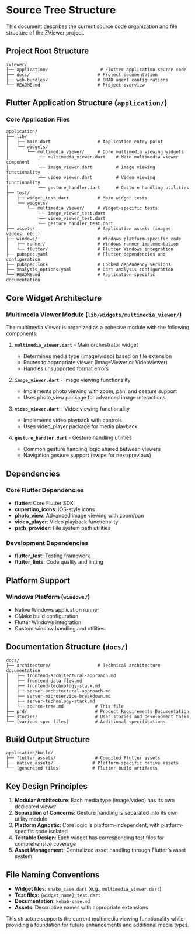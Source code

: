 # Source Tree Structure

This document describes the current source code organization and file structure of the ZViewer project.

## Project Root Structure

```
zviewer/
├── application/                    # Flutter application source code
├── docs/                          # Project documentation
├── web-bundles/                   # BMAD agent configurations
└── README.md                      # Project overview
```

## Flutter Application Structure (`application/`)

### Core Application Files
```
application/
├── lib/
│   ├── main.dart                  # Application entry point
│   └── widgets/
│       └── multimedia_viewer/     # Core multimedia viewing widgets
│           ├── multimedia_viewer.dart    # Main multimedia viewer component
│           ├── image_viewer.dart         # Image viewing functionality
│           ├── video_viewer.dart         # Video viewing functionality
│           └── gesture_handler.dart      # Gesture handling utilities
├── test/
│   ├── widget_test.dart           # Main widget tests
│   └── widgets/
│       └── multimedia_viewer/     # Widget-specific tests
│           ├── image_viewer_test.dart
│           ├── video_viewer_test.dart
│           └── gesture_handler_test.dart
├── assets/                        # Application assets (images, videos, etc.)
├── windows/                       # Windows platform-specific code
│   ├── runner/                    # Windows runner implementation
│   └── flutter/                   # Flutter Windows integration
├── pubspec.yaml                   # Flutter dependencies and configuration
├── pubspec.lock                   # Locked dependency versions
├── analysis_options.yaml          # Dart analysis configuration
└── README.md                      # Application-specific documentation
```

## Core Widget Architecture

### Multimedia Viewer Module (`lib/widgets/multimedia_viewer/`)

The multimedia viewer is organized as a cohesive module with the following components:

1. **`multimedia_viewer.dart`** - Main orchestrator widget
   - Determines media type (image/video) based on file extension
   - Routes to appropriate viewer (ImageViewer or VideoViewer)
   - Handles unsupported format errors

2. **`image_viewer.dart`** - Image viewing functionality
   - Implements photo viewing with zoom, pan, and gesture support
   - Uses photo_view package for advanced image interactions

3. **`video_viewer.dart`** - Video viewing functionality
   - Implements video playback with controls
   - Uses video_player package for media playback

4. **`gesture_handler.dart`** - Gesture handling utilities
   - Common gesture handling logic shared between viewers
   - Navigation gesture support (swipe for next/previous)

## Dependencies

### Core Flutter Dependencies
- **flutter**: Core Flutter SDK
- **cupertino_icons**: iOS-style icons
- **photo_view**: Advanced image viewing with zoom/pan
- **video_player**: Video playback functionality
- **path_provider**: File system path utilities

### Development Dependencies
- **flutter_test**: Testing framework
- **flutter_lints**: Code quality and linting

## Platform Support

### Windows Platform (`windows/`)
- Native Windows application runner
- CMake build configuration
- Flutter Windows integration
- Custom window handling and utilities

## Documentation Structure (`docs/`)

```
docs/
├── architecture/                  # Technical architecture documentation
│   ├── frontend-architectural-approach.md
│   ├── frontend-data-flow.md
│   ├── frontend-technology-stack.md
│   ├── server-architectural-approach.md
│   ├── server-microservice-breakdown.md
│   ├── server-technology-stack.md
│   └── source-tree.md            # This file
├── prd/                          # Product Requirements Documentation
├── stories/                      # User stories and development tasks
└── [various spec files]          # Additional specifications
```

## Build Output Structure

```
application/build/
├── flutter_assets/               # Compiled Flutter assets
├── native_assets/               # Platform-specific native assets
└── [generated files]            # Flutter build artifacts
```

## Key Design Principles

1. **Modular Architecture**: Each media type (image/video) has its own dedicated viewer
2. **Separation of Concerns**: Gesture handling is separated into its own utility module
3. **Platform Agnostic**: Core logic is platform-independent, with platform-specific code isolated
4. **Testable Design**: Each widget has corresponding test files for comprehensive coverage
5. **Asset Management**: Centralized asset handling through Flutter's asset system

## File Naming Conventions

- **Widget files**: `snake_case.dart` (e.g., `multimedia_viewer.dart`)
- **Test files**: `{widget_name}_test.dart`
- **Documentation**: `kebab-case.md`
- **Assets**: Descriptive names with appropriate extensions

This structure supports the current multimedia viewing functionality while providing a foundation for future enhancements and additional media types.
